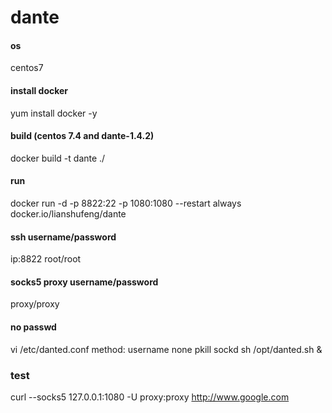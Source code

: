 # dante

#### os
centos7

#### install docker
yum install docker -y

#### build (centos 7.4 and dante-1.4.2)
docker build -t dante  ./ 

#### run
docker run -d -p 8822:22 -p 1080:1080 --restart always  docker.io/lianshufeng/dante

#### ssh username/password
ip:8822 root/root

#### socks5 proxy username/password
proxy/proxy

#### no passwd
vi /etc/danted.conf
method: username none
pkill sockd
sh /opt/danted.sh &

### test
curl --socks5 127.0.0.1:1080 -U proxy:proxy http://www.google.com
